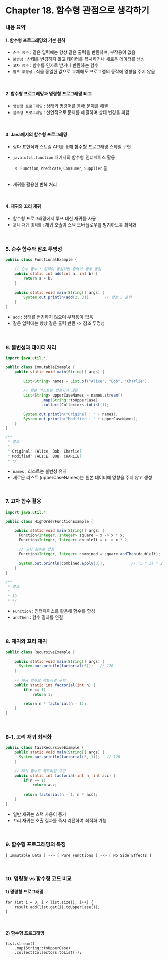 # Chapter 18. 함수형 관점으로 생각하기

### 내용 요약 <br>
#### 1. 함수형 프로그래밍의 기본 원칙
- `순수 함수` : 같은 입력에는 항상 같은 출력을 반환하며, 부작용이 없음
- `불변성` : 상태를 변경하지 않고 데이터를 복사하거나 새로운 데이터를 생성
- `고차 함수` : 함수를 인자로 받거나 반환하는 함수
- `참조 투명성` : 식을 동일한 값으로 교체해도 프로그램의 동작에 영향을 주지 않음

<br>


#### 2. 함수형 프로그래밍과 명령형 프로그래밍 비교
- `명령형 프로그래밍` : 상태와 명령어를 통해 문제를 해결
- `함수형 프로그래밍` : 선언적으로 문제를 해결하며 상태 변경을 피함

<br>

#### 3. Java에서의 함수형 프로그래밍
- 람다 표현식과 스트림 API를 통해 함수형 프로그래밍 스타일 구현
- `java.util.function` 패키지의 함수형 인터페이스 활용
  - `Function`, `Predicate`, `Consumer`, `Supplier` 등 <br><br>

- 재귀를 활용한 반복 처리

<br>

#### 4. 재귀와 꼬리 재귀
- 함수형 프로그래밍에서 루프 대신 재귀를 사용
- `꼬리 재귀 최적화` : 재귀 호출이 스택 오버플로우를 방지하도록 최적화

<br>

### 5. 순수 함수와 참조 투명성
```java
public class FunctionalExample {
    
    // 순수 함수 : 입력이 동일하면 출력이 항상 동일
    public static int add(int a, int b) {
        return a + b;
    }
    
    public static void main(String[] args) {
        System.out.println(add(2, 3));      // 항상 5 출력
    }
}
```
- `add` : 상태를 변경하지 않으며 부작용이 없음
- 같은 입력에는 항상 같은 출력 반환 -> 참조 투명성

<br>

### 6. 불변성과 데이터 처리
```java
import java.util.*;

public class ImmutableExample {
    public static void main(String[] args) {
        
        List<String> names = List.of("Alice", "Bob", "Charlie");
        
        // 원본 리스트는 변경되지 않음
        List<String> upperCaseNames = names.stream()
                .map(String::toUpperCase)
                .collect(Collectors.toList());
        
        System.out.println("Original : " + names);
        System.out.println("Modified : " + upperCaseNames);
    }
}

/**
 * 결과
 *
 * Original: [Alice, Bob, Charlie]
 * Modified: [ALICE, BOB, CHARLIE]
 * */
```
- `names` : 리스트는 불변성 유지
- 새로운 리스트 (upperCaseNames)는 원본 데이터에 영향을 주지 않고 생성

<br>

### 7. 고차 함수 활용
```java
import java.util.*;

public class HighOrderFunctionExample {
    
    public static void main(String[] args) {
      Function<Integer, Integer> square = x -> x * x;
      Function<Integer, Integer> doubleIt = x -> x * 2;
      
      // 고차 함수로 합성
      Function<Integer, Integer> combined = square.andThen(doubleIt);
      
      System.out.println(combined.apply(3));            // (3 * 3) * 2 = 18
    }
}

/**
 * 결과
 *
 * 18
 * */
```
- `Function` : 인터페이스를 활용해 함수를 합성
- `andThen` : 함수 결과를 연결

<br>


### 8. 재귀와 꼬리 재귀
```java
public class RecursiveExample {
    
    public static void main(String[] args) {
      System.out.println(factorial(5));   // 120
    }
    
    // 재귀 함수로 팩토리얼 구현
    public static int factorial(int n) {
        if(n == 1) 
            return 1;
        
        return n * factorial(n - 1);
    }
}
```

<br>

### 8-1. 꼬리 재귀 최적화
```java
public class TailRecursiveExample {
    public static void main(String[] args) {
      System.out.println(factorial(5, 1));   // 120
    }
    
    // 재귀 함수로 팩토리얼 구현
    public static int factorial(int n, int acc) {
        if(n == 1) 
            return acc;
        
        return factorial(n - 1, n * acc);
    }
}
```
- 일반 재귀는 스택 사용이 증가
- 꼬리 재귀는 호출 결과를 즉시 리턴하여 최적화 가능

<br>


### 9. 함수형 프로그래밍의 특징
```text
[ Immutable Data ] --> [ Pure Functions ] --> [ No Side Effects ]
```

<br>

### 10. 명령형 vs 함수형 코드 비교
#### 1) 명령형 프로그래밍
```text
for (int i = 0; i < list.size(); i++) {
    result.add(list.get(i).toUpperCase());
}
```

<br>

#### 2) 함수형 프로그래밍
```text
list.stream()
    .map(String::toUpperCase)
    .collect(Collectors.toList());
```

